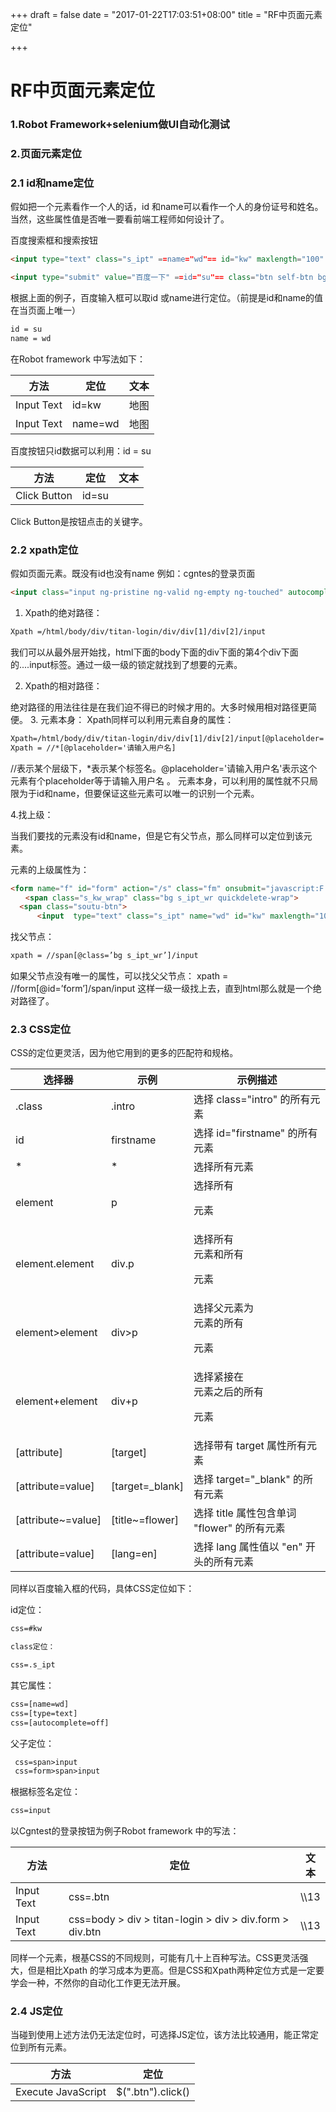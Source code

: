 +++
draft = false
date = "2017-01-22T17:03:51+08:00"
title = "RF中页面元素定位"

+++

# RF中页面元素定位
### 1.Robot Framework+selenium做UI自动化测试

### 2.页面元素定位
### 2.1 id和name定位
假如把一个元素看作一个人的话，id 和name可以看作一个人的身份证号和姓名。当然，这些属性值是否唯一要看前端工程师如何设计了。

百度搜索框和搜索按钮
```html
<input type="text" class="s_ipt" ==name="wd"== id="kw" maxlength="100" autocomplete="off">

<input type="submit" value="百度一下" ==id="su"== class="btn self-btn bg s_btn">

```

根据上面的例子，百度输入框可以取id 或name进行定位。（前提是id和name的值在当页面上唯一）
```html
id = su
name = wd
```
在Robot framework 中写法如下：

方法 | 定位|文本
---|---|---
Input Text | id=kw | 地图| 
Input Text | name=wd |地图| 

百度按钮只id数据可以利用：id = su

方法 | 定位|文本
---|---|---
Click Button | id=su|
Click Button是按钮点击的关键字。
### 2.2 xpath定位
假如页面元素。既没有id也没有name
例如：cgntes的登录页面
```html
<input class="input ng-pristine ng-valid ng-empty ng-touched" autocomplete="off" ng-change="vm.loginFailed=false" ng-model="vm.user.username" placeholder="请输入用户名" autofocus="" ng-keyup="vm.keyUp($event)" tabindex="1" aria-invalid="false" style="">
```
 
1. Xpath的绝对路径：

```html
Xpath =/html/body/div/titan-login/div/div[1]/div[2]/input
```
我们可以从最外层开始找，html下面的body下面的div下面的第4个div下面的....input标签。通过一级一级的锁定就找到了想要的元素。
 
2. Xpath的相对路径：

绝对路径的用法往往是在我们迫不得已的时候才用的。大多时候用相对路径更简便。
3. 元素本身：
Xpath同样可以利用元素自身的属性：

```html
Xpath=/html/body/div/titan-login/div/div[1]/div[2]/input[@placeholder='请输入用户名']
Xpath = //*[@placeholder='请输入用户名]
```

//表示某个层级下，*表示某个标签名。@placeholder='请输入用户名'表示这个元素有个placeholder等于请输入用户名 。
元素本身，可以利用的属性就不只局限为于id和name，但要保证这些元素可以唯一的识别一个元素。
 
4.找上级：

当我们要找的元素没有id和name，但是它有父节点，那么同样可以定位到该元素。

元素的上级属性为：
```html
<form name="f" id="form" action="/s" class="fm" onsubmit="javascript:F.call('ps/sug','pssubmit')">
　　<span class="s_kw_wrap" class="bg s_ipt_wr quickdelete-wrap">
  <span class="soutu-btn">
　　　 <input  type="text" class="s_ipt" name="wd" id="kw" maxlength="100" autocomplete="off">
```
找父节点：

```html
xpath = //span[@class=’bg s_ipt_wr’]/input
```
如果父节点没有唯一的属性，可以找父父节点：
xpath = //form[@id=’form’]/span/input
这样一级一级找上去，直到html那么就是一个绝对路径了。
### 2.3 CSS定位
CSS的定位更灵活，因为他它用到的更多的匹配符和规格。

选择器| 示例|示例描述
---|---|---
.class | .intro|选择 class="intro" 的所有元素||
id|firstname|选择 id="firstname" 的所有元素
*|*|选择所有元素|
element|p|选择所有 <p> 元素|
element.element|div.p|选择所有 <div> 元素和所有 <p> 元素|
element>element|div>p|选择父元素为 <div> 元素的所有 <p> 元素|
element+element|div+p|选择紧接在 <div> 元素之后的所有 <p> 元素|
[attribute]|[target]|选择带有 target 属性所有元素|
[attribute=value]|[target=_blank]|选择 target="_blank" 的所有元素|
[attribute~=value]|[title~=flower]|选择 title 属性包含单词 "flower" 的所有元素|
[attribute=value]|[lang=en]|选择 lang 属性值以 "en" 开头的所有元素|

同样以百度输入框的代码，具体CSS定位如下：

id定位：
```html
css=#kw

class定位：

css=.s_ipt
```

其它属性：
```html
css=[name=wd]
css=[type=text]
css=[autocomplete=off]
```
父子定位：
```html
 css=span>input
 css=form>span>input
```
根据标签名定位：
```html
css=input
```

以Cgntest的登录按钮为例子Robot framework 中的写法：

方法 | 定位|文本
---|---|---
Input Text | css=.btn | \\\13|
Input Text | css=body > div > titan-login > div > div.form > div.btn|\\\13|

同样一个元素，根基CSS的不同规则，可能有几十上百种写法。CSS更灵活强大，但是相比Xpath 的学习成本为更高。但是CSS和Xpath两种定位方式是一定要学会一种，不然你的自动化工作更无法开展。
### 2.4 JS定位
当碰到使用上述方法仍无法定位时，可选择JS定位，该方法比较通用，能正常定位到所有元素。

方法 | 定位
---|---|
Execute JavaScript | $(".btn").click() |

